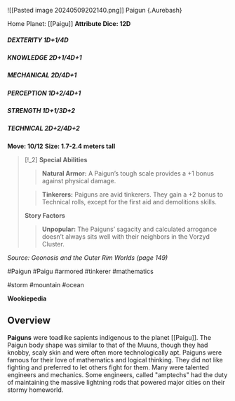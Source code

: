![[Pasted image 20240509202140.png]]
Paigun {.Aurebash}

Home Planet: [[Paigu]]
**Attribute Dice: 12D**
##### DEXTERITY 1D+1/4D
##### KNOWLEDGE 2D+1/4D+1
##### MECHANICAL 2D/4D+1
##### PERCEPTION 1D+2/4D+1
##### STRENGTH 1D+1/3D+2
##### TECHNICAL 2D+2/4D+2
**Move: 10/12**
**Size: 1.7-2.4 meters tall**

> [!_2] 
> **Special Abilities**
> > **Natural Armor:** A Paigun’s tough scale provides a +1 bonus against physical damage.
> 
> > **Tinkerers:** Paiguns are avid tinkerers. They gain a +2 bonus to Technical rolls, except for the first aid and demolitions skills.
> 
> **Story Factors**
> > **Unpopular:** The Paiguns’ sagacity and calculated arrogance doesn’t always sits well with their neighbors in the Vorzyd Cluster.
> 

*Source: Geonosis and the Outer Rim Worlds (page 149)*

#Paigun #Paigu #armored #tinkerer #mathematics 

#storm #mountain #ocean 

**Wookiepedia**

## Overview

**Paiguns** were toadlike sapients indigenous to the planet [[Paigu]]. The Paigun body shape was similar to that of the Muuns, though they had knobby, scaly skin and were often more technologically apt. Paiguns were famous for their love of mathematics and logical thinking. They did not like fighting and preferred to let others fight for them. Many were talented engineers and mechanics. Some engineers, called "amptechs" had the duty of maintaining the massive lightning rods that powered major cities on their stormy homeworld.